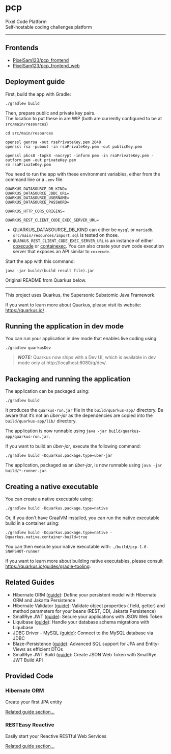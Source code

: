 # pcp

Pixel Code Platform  
Self-hostable coding challenges platform

---

## Frontends

- [PixelSam123/pcp_frontend](https://github.com/PixelSam123/pcp_frontend)
- [PixelSam123/pcp_frontend_web](https://github.com/PixelSam123/pcp_frontend_web)

## Deployment guide

First, build the app with Gradle:

```
./gradlew build
```

Then, prepare public and private key pairs.  
The location to put these in are WIP (both are currently configured to be at `src/main/resources`)

```
cd src/main/resources

openssl genrsa -out rsaPrivateKey.pem 2048
openssl rsa -pubout -in rsaPrivateKey.pem -out publicKey.pem

openssl pkcs8 -topk8 -nocrypt -inform pem -in rsaPrivateKey.pem -outform pem -out privateKey.pem
rm rsaPrivateKey.pem
```

You need to run the app with these environment variables, either from the command line or a `.env` file.

```
QUARKUS_DATASOURCE_DB_KIND=
QUARKUS_DATASOURCE_JDBC_URL=
QUARKUS_DATASOURCE_USERNAME=
QUARKUS_DATASOURCE_PASSWORD=

QUARKUS_HTTP_CORS_ORIGINS=

QUARKUS_REST_CLIENT_CODE_EXEC_SERVER_URL=
```

- QUARKUS_DATASOURCE_DB_KIND can either be `mysql` or `mariadb`. `src/main/resources/import.sql` is tested on those.
- `QUARKUS_REST_CLIENT_CODE_EXEC_SERVER_URL` is an instance of either [coxecude](https://github.com/PixelSam123/coxecude) or [containexec](https://github.com/PixelSam123/containexec). You can also create your own code execution server that exposes an API similar to `coxecude`.

Start the app with this command:

```
java -jar build/(build result file).jar
```

Original README from Quarkus below.

---

This project uses Quarkus, the Supersonic Subatomic Java Framework.

If you want to learn more about Quarkus, please visit its website: https://quarkus.io/ .

## Running the application in dev mode

You can run your application in dev mode that enables live coding using:

```shell script
./gradlew quarkusDev
```

> **_NOTE:_**  Quarkus now ships with a Dev UI, which is available in dev mode only
> at http://localhost:8080/q/dev/.

## Packaging and running the application

The application can be packaged using:

```shell script
./gradlew build
```

It produces the `quarkus-run.jar` file in the `build/quarkus-app/` directory.
Be aware that it’s not an _über-jar_ as the dependencies are copied into
the `build/quarkus-app/lib/` directory.

The application is now runnable using `java -jar build/quarkus-app/quarkus-run.jar`.

If you want to build an _über-jar_, execute the following command:

```shell script
./gradlew build -Dquarkus.package.type=uber-jar
```

The application, packaged as an _über-jar_, is now runnable using `java -jar build/*-runner.jar`.

## Creating a native executable

You can create a native executable using:

```shell script
./gradlew build -Dquarkus.package.type=native
```

Or, if you don't have GraalVM installed, you can run the native executable build in a container
using:

```shell script
./gradlew build -Dquarkus.package.type=native -Dquarkus.native.container-build=true
```

You can then execute your native executable with: `./build/pcp-1.0-SNAPSHOT-runner`

If you want to learn more about building native executables, please
consult https://quarkus.io/guides/gradle-tooling.

## Related Guides

- Hibernate ORM ([guide](https://quarkus.io/guides/hibernate-orm)): Define your persistent model
  with Hibernate ORM and Jakarta Persistence
- Hibernate Validator ([guide](https://quarkus.io/guides/validation)): Validate object properties (
  field, getter) and method parameters for your beans (REST, CDI, Jakarta Persistence)
- SmallRye JWT ([guide](https://quarkus.io/guides/security-jwt)): Secure your applications with JSON
  Web Token
- Liquibase ([guide](https://quarkus.io/guides/liquibase)): Handle your database schema migrations
  with Liquibase
- JDBC Driver - MySQL ([guide](https://quarkus.io/guides/datasource)): Connect to the MySQL database
  via JDBC
- Blaze-Persistence ([guide](https://quarkus.io/guides/blaze-persistence)): Advanced SQL support for
  JPA and Entity-Views as efficient DTOs
- SmallRye JWT Build ([guide](https://quarkus.io/guides/security-jwt-build)): Create JSON Web Token
  with SmallRye JWT Build API

## Provided Code

### Hibernate ORM

Create your first JPA entity

[Related guide section...](https://quarkus.io/guides/hibernate-orm)

### RESTEasy Reactive

Easily start your Reactive RESTful Web Services

[Related guide section...](https://quarkus.io/guides/getting-started-reactive#reactive-jax-rs-resources)
